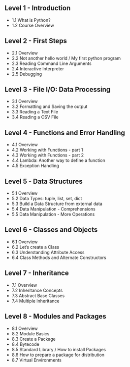 ## Level 1 - Introduction
- 1.1 What is Python?
- 1.2 Course Overview

## Level 2 - First Steps
- 2.1 Overview
- 2.2 Not another hello world / My first python program
- 2.3 Reading Command Line Arguments
- 2.4 Interactive Interpreter
- 2.5 Debugging

## Level 3 - File I/O: Data Processing
- 3.1 Overview
- 3.2 Formatting and Saving the output
- 3.3 Reading a Text File
- 3.4 Reading a CSV File

## Level 4 - Functions and Error Handling
- 4.1 Overview
- 4.2 Working with Functions - part 1
- 4.3 Working with Functions - part 2
- 4.4 Lambda: Another way to define a function
- 4.5 Exception Handling

## Level 5 - Data Structures
- 5.1 Overview
- 5.2 Data Types: tuple, list, set, dict
- 5.3 Build a Data Structure from external data
- 5.4 Data Manipulation - Comprehensions
- 5.5 Data Manipulation - More Operations

## Level 6 - Classes and Objects
- 6.1 Overview
- 6.2 Let’s create a Class
- 6.3 Understanding Attribute Access
- 6.4 Class Methods and Alternate Constructors

## Level 7 - Inheritance
- 7.1 Overview
- 7.2 Inheritance Concepts
- 7.3 Abstract Base Classes
- 7.4 Multiple Inheritance

## Level 8 - Modules and Packages
- 8.1 Overview
- 8.2 Module Basics
- 8.3 Create a Package
- 8.4 Bytecode
- 8.5 Standard Library / How to install Packages
- 8.6 How to prepare a package for distribution
- 8.7 Virtual Environments
